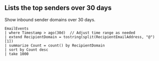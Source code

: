 ## Lists the top senders over 30 days


Show inbound sender domains over 30 days.


```kusto
EmailEvents
| where Timestamp > ago(30d)  // Adjust time range as needed
| extend RecipientDomain = tostring(split(RecipientEmailAddress, "@")[1])
| summarize Count = count() by RecipientDomain
| sort by Count desc
| take 1000
